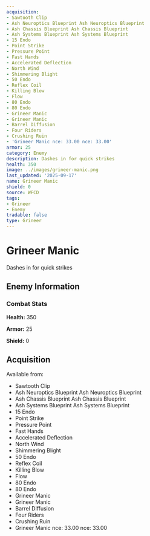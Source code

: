 ```yaml
---
acquisition:
- Sawtooth Clip
- Ash Neuroptics Blueprint Ash Neuroptics Blueprint
- Ash Chassis Blueprint Ash Chassis Blueprint
- Ash Systems Blueprint Ash Systems Blueprint
- 15 Endo
- Point Strike
- Pressure Point
- Fast Hands
- Accelerated Deflection
- North Wind
- Shimmering Blight
- 50 Endo
- Reflex Coil
- Killing Blow
- Flow
- 80 Endo
- 80 Endo
- Grineer Manic
- Grineer Manic
- Barrel Diffusion
- Four Riders
- Crushing Ruin
- 'Grineer Manic nce: 33.00 nce: 33.00'
armor: 25
category: Enemy
description: Dashes in for quick strikes
health: 350
image: ../images/grineer-manic.png
last_updated: '2025-09-17'
name: Grineer Manic
shield: 0
source: WFCD
tags:
- Grineer
- Enemy
tradable: false
type: Grineer
---
```


# Grineer Manic

Dashes in for quick strikes

## Enemy Information

### Combat Stats

**Health:** 350

**Armor:** 25

**Shield:** 0

## Acquisition

Available from:
- Sawtooth Clip
- Ash Neuroptics Blueprint Ash Neuroptics Blueprint
- Ash Chassis Blueprint Ash Chassis Blueprint
- Ash Systems Blueprint Ash Systems Blueprint
- 15 Endo
- Point Strike
- Pressure Point
- Fast Hands
- Accelerated Deflection
- North Wind
- Shimmering Blight
- 50 Endo
- Reflex Coil
- Killing Blow
- Flow
- 80 Endo
- 80 Endo
- Grineer Manic
- Grineer Manic
- Barrel Diffusion
- Four Riders
- Crushing Ruin
- Grineer Manic nce: 33.00 nce: 33.00

